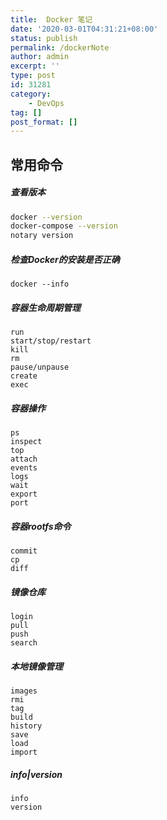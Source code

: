 ```yaml
---
title:  Docker 笔记
date: '2020-03-01T04:31:21+08:00'
status: publish
permalink: /dockerNote
author: admin
excerpt: ''
type: post
id: 31281
category:
    - DevOps
tag: []
post_format: []
---
```

## 常用命令

##### 查看版本

```bash
docker --version 
docker-compose --version
notary version
```

#####  检查Docker的安装是否正确

```
docker --info
```

##### 容器生命周期管理
```
run
start/stop/restart
kill
rm
pause/unpause
create
exec
```

##### 容器操作
```
ps
inspect
top
attach
events
logs
wait
export
port
```

##### 容器rootfs命令
```
commit
cp
diff
```

##### 镜像仓库
```
login
pull
push
search
```

##### 本地镜像管理
```
images
rmi
tag
build
history
save
load
import
```

##### info|version
```
info
version
```















